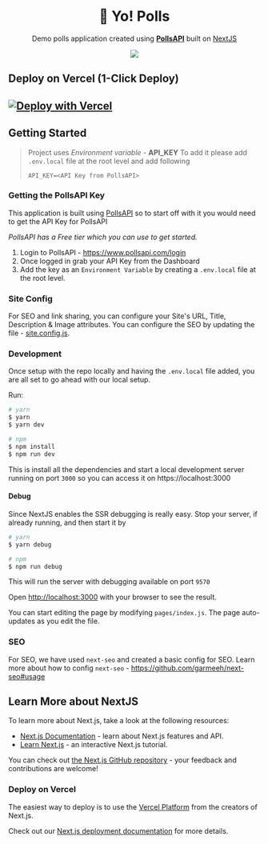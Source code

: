 <h1 align="center">🤟 Yo! Polls</h1>
<p align="center">Demo polls application created using <strong><a href="https://www.pollsapi.com">PollsAPI</a></strong> built on <a href="https://www.nextjs.org">NextJS</a></p>

<div style="text-align: center;" align="center">
  <img align="center" src="https://user-images.githubusercontent.com/812474/98884971-024f6380-2446-11eb-8552-6b0db19719f8.png" />
</div>


## Deploy on Vercel (1-Click Deploy)

[![Deploy with Vercel](https://vercel.com/button)](https://vercel.com/new/git/external?repository-url=https%3A%2F%2Fgithub.com%2FpollsAPI%2Fyo-polls&env=API_KEY,SITE_URL,SITE_TITLE,SITE_DESCRIPTION&envDescription=API%20Key%20from%20PollsAPI&envLink=https%3A%2F%2Fwww.pollsapi.com&project-name=pollsapi-yo-polls&repository-name=pollsapi-yo-polls&demo-title=PollsAPI%20Sample%20Application%20%7C%20Yo!%20Polls&demo-description=Sample%20application%20from%20PollsAPI&demo-url=https%3A%2F%2Fyopolls.com&demo-image=https://user-images.githubusercontent.com/812474/98913438-3776a880-247c-11eb-9dd2-cdda3ad4a239.png)
-----

## Getting Started

> Project uses *Environment variable* - **API_KEY**
> To add it please add `.env.local` file at the root level and add following
> ```
> API_KEY=<API Key from PollsAPI>
> ```

### Getting the PollsAPI Key

This application is built using [PollsAPI](https://www.pollsapi.com) so to start off with it you would need to get the API Key for PollsAPI

*PollsAPI has a Free tier which you can use to get started.*

1. Login to PollsAPI - https://www.pollsapi.com/login
2. Once logged in grab your API Key from the Dashboard
3. Add the key as an `Environment Variable` by creating a `.env.local` file at the root level.

### Site Config

For SEO and link sharing, you can configure your Site's URL, Title, Description & Image attributes.
You can configure the SEO by updating the file - [site.config.js](./site.config.js).

### Development

Once setup with the repo locally and having the `.env.local` file added, you are all set to go ahead with our local setup.

Run:

```sh
# yarn
$ yarn
$ yarn dev

# npm
$ npm install
$ npm run dev
```

This is install all the dependencies and start a local development server running on port `3000` so you can access it on https://localhost:3000

#### Debug

Since NextJS enables the SSR debugging is really easy. Stop your server, if already running, and then start it by 

```sh
# yarn
$ yarn debug

# npm
$ npm run debug
```
This will run the server with debugging available on port `9570`

Open [http://localhost:3000](http://localhost:3000) with your browser to see the result.

You can start editing the page by modifying `pages/index.js`. The page auto-updates as you edit the file.

### SEO

For SEO, we have used `next-seo` and created a basic config for SEO.
Learn more about how to config `next-seo` - https://github.com/garmeeh/next-seo#usage 

## Learn More about NextJS

To learn more about Next.js, take a look at the following resources:

- [Next.js Documentation](https://nextjs.org/docs) - learn about Next.js features and API.
- [Learn Next.js](https://nextjs.org/learn) - an interactive Next.js tutorial.

You can check out [the Next.js GitHub repository](https://github.com/vercel/next.js/) - your feedback and contributions are welcome!

### Deploy on Vercel

The easiest way to deploy is to use the [Vercel Platform](https://vercel.com/import?utm_medium=default-template&filter=next.js&utm_source=create-next-app&utm_campaign=create-next-app-readme) from the creators of Next.js.

Check out our [Next.js deployment documentation](https://nextjs.org/docs/deployment) for more details.


